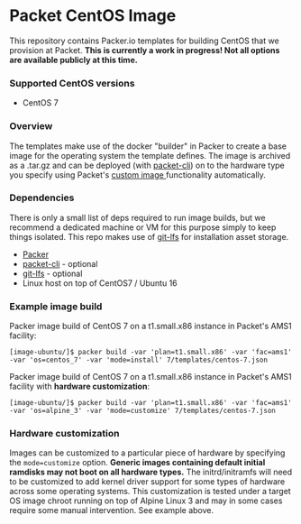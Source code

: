 # Packet CentOS Image

This repository contains Packer.io templates for building CentOS that we provision at Packet. **This is currently a work in progress! Not all options are available publicly at this time.**

### Supported CentOS versions
- CentOS 7 

### Overview
The templates make use of the docker "builder" in Packer to create a base image for the operating system the template defines. The image is archived as a .tar.gz and can be deployed (with [packet-cli](https://github.com/packethost/packet-cli)) on to the hardware type you specify using Packet's [custom image ](https://support.packet.com/kb/articles/custom-images) functionality automatically.

### Dependencies
There is only a small list of deps required to run image builds, but we recommend a dedicated
machine or VM for this purpose simply to keep things isolated. This repo makes use of [git-lfs](https://git-lfs.github.com/) for installation asset storage.

 - [Packer](packer.io)
 - [packet-cli](https://github.com/packethost/packet-cli) - optional
 - [git-lfs](https://github.com/git-lfs/git-lfs) - optional
 - Linux host on top of CentOS7 / Ubuntu 16

### Example image build
Packer image build of CentOS 7 on a t1.small.x86 instance in Packet's AMS1 facility:

    [image-ubuntu/]$ packer build -var 'plan=t1.small.x86' -var 'fac=ams1' -var 'os=centos_7' -var 'mode=install' 7/templates/centos-7.json


Packer image build of CentOS 7 on a t1.small.x86 instance in Packet's AMS1 facility with **hardware customization**:

    [image-ubuntu/]$ packer build -var 'plan=t1.small.x86' -var 'fac=ams1' -var 'os=alpine_3' -var 'mode=customize' 7/templates/centos-7.json


### Hardware customization
Images can be customized to a particular piece of hardware by specifying the `mode=customize` option. **Generic images containing default initial ramdisks may not boot on all hardware types.** The initrd/initramfs will need to be customized to add kernel driver support for some types of hardware across some operating systems. This customization is tested under a target OS image chroot running on top of Alpine Linux 3 and may in some cases require some manual intervention. See example above.
